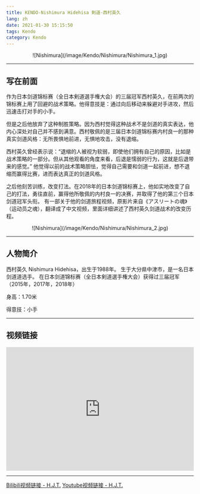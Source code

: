 ```yaml
---
title: KENDO-Nishimura Hidehisa 剣道-西村英久
lang: zh
date: 2021-01-30 15:15:50
tags: Kendo
category: Kendo
---
```


<center>![Nishimura](/image/Kendo/Nishimura/Nishimura_1.jpg)</center> 

---------------------  

## 写在前面
    
作为日本剑道锦标赛（全日本剣道選手権大会）的三届冠军西村英久，在前两次的锦标赛上用了回避的战术策略。他得意技是：通过向后移动来躲避对手进攻，然后迅速击打对手的小手。

但是之后他放弃了这种制胜策略。因为西村觉得这种战术不是剑道的真实表达，他内心深处对自己并不感到满意。西村敬佩的是三届日本剑道锦标赛内村良一的那种真实剑道风格：无所畏惧地前进，无惧地攻击，没有退缩。

西村英久曾经表示说：“退缩的人被视为软弱，即使他们拥有自己的原因，比如是战术策略的一部分。但从其他观看的角度来看，后退是懦弱的行为，这就是后退带来的感觉。” 他觉得以前的战术策略胆怯，觉得自己需要和剑道一起前进，想不退缩而赢得比赛，进而表达真正的剑道风格。 

之后他刻苦训练，改变打法。在2018年的日本剑道锦标赛上，他如实地改变了自己的打法，勇往直前，赢得他所敬佩的内村良一的决赛，并取得了他的第三个日本剑道冠军头衔。
有一部关于他的剑道旅程视频，原影片来自《アスリートの魂》（运动员之魂），翻译成了中文视频，里面详细讲述了西村英久剑道战术的改变历程。

<center>![Nishimura](/image/Kendo/Nishimura/Nishimura_2.jpg)</center>

---------------------  

## 人物简介  

西村英久 Nishimura Hidehisa，出生于1988年。
生于大分県中津市，是一名日本剑道道选手。
在日本剑道锦标赛（全日本剣道選手権大会）获得过三届冠军
（2015年，2017年，2018年）

身高：1.70米

得意技：小手

---------------------  

## 视频链接 

<!-- <center><iframe src="//player.bilibili.com/player.html?aid=930241223&bvid=BV1mK4y1o7kw&cid=327614542&page=1&high_quality=1" height="580" width="100%" quality="high" scrolling="no" border="0" frameborder="no" framespacing="0" allowfullscreen="true"> </iframe></center> -->

<div style="position: relative; padding: 33% 48%;">
<iframe style="position: absolute; width: 100%; height: 100%; left: 0; top: 0;" src="https://player.bilibili.com/player.html?aid=930241223&bvid=BV1mK4y1o7kw&cid=327614542&page=1&high_quality=1" frameborder="no" scrolling="no"></iframe></div>
  
---------------------  

[Bilibili视频链接 - H.J.T.](https://www.bilibili.com/video/BV1mK4y1o7kw "Title")
[Youtube视频链接 - H.J.T.](https://youtu.be/7JVFqALsxdU "Title")

